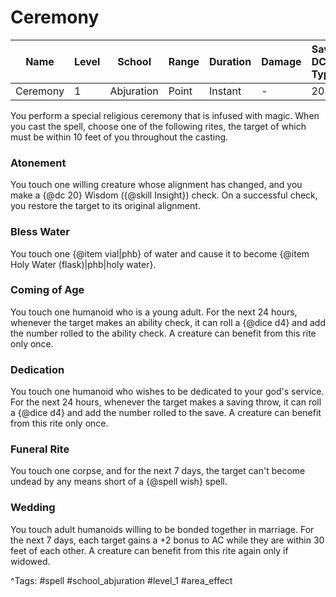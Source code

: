 # Ceremony

| Name | Level | School | Range | Duration | Damage | Save DC & Type |
|------|-------|--------|-------|----------|--------|----------------|
| Ceremony | 1 | Abjuration | Point | Instant | - | 20 |

You perform a special religious ceremony that is infused with magic. When you cast the spell, choose one of the following rites, the target of which must be within 10 feet of you throughout the casting.

### Atonement

You touch one willing creature whose alignment has changed, and you make a {@dc 20} Wisdom ({@skill Insight}) check. On a successful check, you restore the target to its original alignment.

### Bless Water

You touch one {@item vial|phb} of water and cause it to become {@item Holy Water (flask)|phb|holy water}.

### Coming of Age

You touch one humanoid who is a young adult. For the next 24 hours, whenever the target makes an ability check, it can roll a {@dice d4} and add the number rolled to the ability check. A creature can benefit from this rite only once.

### Dedication

You touch one humanoid who wishes to be dedicated to your god's service. For the next 24 hours, whenever the target makes a saving throw, it can roll a {@dice d4} and add the number rolled to the save. A creature can benefit from this rite only once.

### Funeral Rite

You touch one corpse, and for the next 7 days, the target can't become undead by any means short of a {@spell wish} spell.

### Wedding

You touch adult humanoids willing to be bonded together in marriage. For the next 7 days, each target gains a +2 bonus to AC while they are within 30 feet of each other. A creature can benefit from this rite again only if widowed.

^Tags: #spell #school_abjuration #level_1 #area_effect